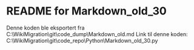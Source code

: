 # README for Markdown_old_30
Denne koden ble eksportert fra C:\WikiMigration\git\code_dump\Markdown_old.md
Link til denne koden: C:\WikiMigration\git\code_repo\Python\Markdown_old_30.py
